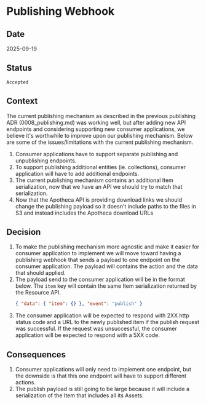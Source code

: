 # Publishing Webhook

## Date
2025-09-19

## Status
`Accepted`

## Context
The current publishing mechanism as described in the previous publishing ADR (0008_publishing.md) was working well, but after adding new API endpoints and considering supporting new consumer applications, we believe it's worthwhile to improve upon our publishing mechanism. Below are some of the issues/limitations with the current publishing mechanism.
1. Consumer applications have to support separate publishing and unpublishing endpoints.
2. To support publishing additional entities (ie. collections), consumer application will have to add additional endpoints.
3. The current publishing mechanism contains an additional Item serialization, now that we have an API we should try to match that serialization.
4. Now that the Apotheca API is providing download links we should change the publishing payload so it doesn't include paths to the files in S3 and instead includes the Apotheca download URLs

## Decision
1. To make the publishing mechanism more agnostic and make it easier for consumer application to implement we will move toward having a publishing webhook that sends a payload to one endpoint on the consumer application. The payload will contains the action and the data that should applied.
2. The payload send to the consumer application will be in the format below. The `item` key will contain the same Item serialization returned by the Resource API.
   ```json
   { "data": { "item": {} }, "event": "publish" }
   ```
3. The consumer application will be expected to respond with 2XX http status code and a URL to the newly published item if the publish request was successful. If the request was unsuccessful, the consumer application will be expected to respond with a 5XX code.

## Consequences
1. Consumer applications will only need to implement one endpoint, but the downside is that this one endpoint will have to support different actions.
2. The publish payload is still going to be large because it will include a serialization of the Item that includes all its Assets.
